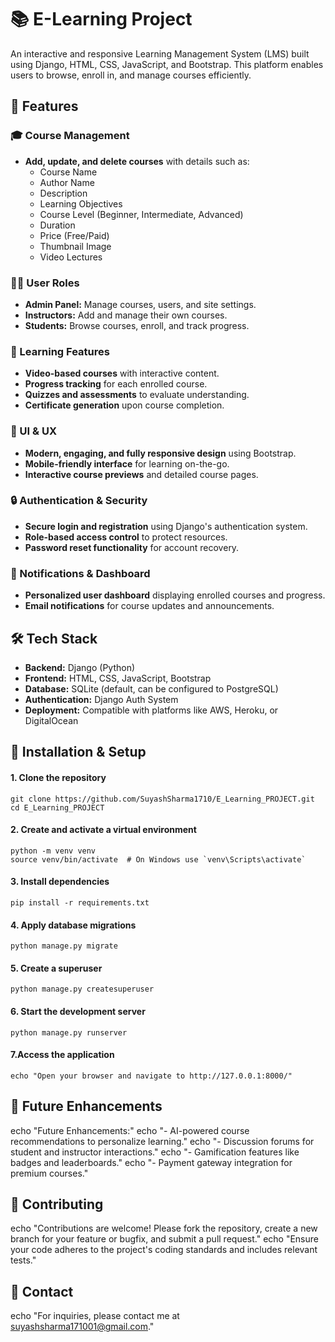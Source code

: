 # 📚 E-Learning Project

An interactive and responsive Learning Management System (LMS) built using Django, HTML, CSS, JavaScript, and Bootstrap. This platform enables users to browse, enroll in, and manage courses efficiently.

## 🚀 Features

### 🎓 Course Management
- **Add, update, and delete courses** with details such as:
  - Course Name
  - Author Name
  - Description
  - Learning Objectives
  - Course Level (Beginner, Intermediate, Advanced)
  - Duration
  - Price (Free/Paid)
  - Thumbnail Image
  - Video Lectures

### 👨‍🏫 User Roles
- **Admin Panel:** Manage courses, users, and site settings.
- **Instructors:** Add and manage their own courses.
- **Students:** Browse courses, enroll, and track progress.

### 📖 Learning Features
- **Video-based courses** with interactive content.
- **Progress tracking** for each enrolled course.
- **Quizzes and assessments** to evaluate understanding.
- **Certificate generation** upon course completion.

### 🎨 UI & UX
- **Modern, engaging, and fully responsive design** using Bootstrap.
- **Mobile-friendly interface** for learning on-the-go.
- **Interactive course previews** and detailed course pages.

### 🔒 Authentication & Security
- **Secure login and registration** using Django's authentication system.
- **Role-based access control** to protect resources.
- **Password reset functionality** for account recovery.

### 🔔 Notifications & Dashboard
- **Personalized user dashboard** displaying enrolled courses and progress.
- **Email notifications** for course updates and announcements.

## 🛠️ Tech Stack
- **Backend:** Django (Python)
- **Frontend:** HTML, CSS, JavaScript, Bootstrap
- **Database:** SQLite (default, can be configured to PostgreSQL)
- **Authentication:** Django Auth System
- **Deployment:** Compatible with platforms like AWS, Heroku, or DigitalOcean

## 📂 Installation & Setup

#### 1. Clone the repository
```
git clone https://github.com/SuyashSharma1710/E_Learning_PROJECT.git
cd E_Learning_PROJECT
```

#### 2. Create and activate a virtual environment
```
python -m venv venv
source venv/bin/activate  # On Windows use `venv\Scripts\activate`
```

#### 3. Install dependencies
```
pip install -r requirements.txt
```

#### 4. Apply database migrations
```
python manage.py migrate
```

#### 5. Create a superuser
```
python manage.py createsuperuser
```

#### 6. Start the development server
```
python manage.py runserver
```

#### 7.Access the application
```
echo "Open your browser and navigate to http://127.0.0.1:8000/"
```

## 🎯 Future Enhancements
echo "Future Enhancements:"
echo "- AI-powered course recommendations to personalize learning."
echo "- Discussion forums for student and instructor interactions."
echo "- Gamification features like badges and leaderboards."
echo "- Payment gateway integration for premium courses."

## 🤝 Contributing
echo "Contributions are welcome! Please fork the repository, create a new branch for your feature or bugfix, and submit a pull request."
echo "Ensure your code adheres to the project's coding standards and includes relevant tests."

## 📧 Contact
echo "For inquiries, please contact me at suyashsharma171001@gmail.com."
